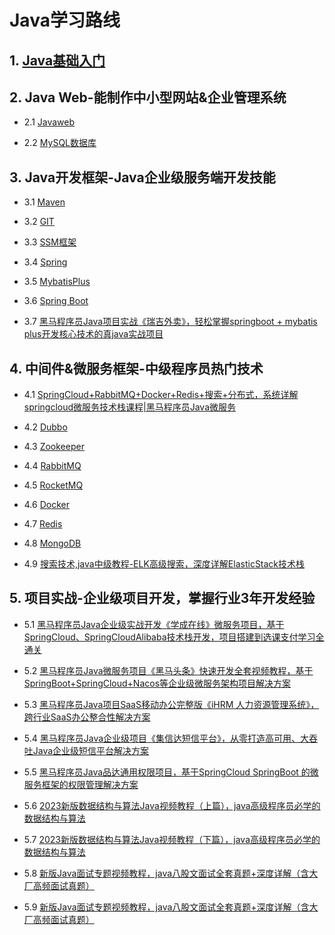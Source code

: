 # Java学习路线

## 1. [Java基础入门](https://www.bilibili.com/video/BV1Cv411372m/)

## 2. Java Web-能制作中小型网站&企业管理系统

+ 2.1 [Javaweb](https://www.bilibili.com/video/BV1m84y1w7Tb/)

+ 2.2 [MySQL数据库](https://www.bilibili.com/video/BV1Kr4y1i7ru/)

## 3. Java开发框架-Java企业级服务端开发技能

+ 3.1 [Maven](https://www.bilibili.com/video/BV1Ah411S7ZE/)

+ 3.2 [GIT](https://www.bilibili.com/video/BV1MU4y1Y7h5/)

+ 3.3 [SSM框架](https://www.bilibili.com/video/BV1WZ4y1P7Bp/)

+ 3.4 [Spring](https://www.bilibili.com/video/BV1P44y1N7QG/)

+ 3.5 [MybatisPlus](https://www.bilibili.com/video/BV1rE41197jR/)

+ 3.6 [Spring Boot](https://www.bilibili.com/video/BV15b4y1a7yG/)

+ 3.7 [黑马程序员Java项目实战《瑞吉外卖》，轻松掌握springboot    + mybatis plus开发核心技术的真java实战项目](https://www.bilibili.com/video/BV13a411q753/)

## 4. 中间件&微服务框架-中级程序员热门技术

+ 4.1 [SpringCloud+RabbitMQ+Docker+Redis+搜索+分布式，系统详解springcloud微服务技术栈课程|黑马程序员Java微服务](https://www.bilibili.com/video/BV1LQ4y127n4/)

+ 4.2 [Dubbo](https://www.bilibili.com/video/BV1VE411q7dX/)

+ 4.3 [Zookeeper](https://www.bilibili.com/video/BV1M741137qY/)

+ 4.4 [RabbitMQ](https://www.bilibili.com/video/BV15k4y1k7Ep/)

+ 4.5 [RocketMQ](https://www.bilibili.com/video/BV1L4411y7mn/)

+ 4.6 [Docker](https://www.bilibili.com/video/BV1CJ411T7BK/)

+ 4.7 [Redis](https://www.bilibili.com/video/BV1cr4y1671t/)

+ 4.8 [MongoDB](https://www.bilibili.com/video/BV1bJ411x7mq/)

+ 4.9 [搜索技术,java中级教程-ELK高级搜索，深度详解ElasticStack技术栈](https://www.bilibili.com/video/BV1Nt4y1m7qL/)

## 5. 项目实战-企业级项目开发，掌握行业3年开发经验 

+ 5.1 [黑马程序员Java企业级实战开发《学成在线》微服务项目，基于SpringCloud、SpringCloudAlibaba技术栈开发，项目搭建到选课支付学习全通关](https://www.bilibili.com/video/BV1j8411N7Bm/)

+ 5.2 [黑马程序员Java微服务项目《黑马头条》快速开发全套视频教程，基于SpringBoot+SpringCloud+Nacos等企业级微服务架构项目解决方案](https://www.bilibili.com/video/BV1Qs4y1v7x4/)

+ 5.3 [黑马程序员Java项目SaaS移动办公完整版《iHRM 人力资源管理系统》，跨行业SaaS办公整合性解决方案](https://www.bilibili.com/video/BV18A411L7UX/)

+ 5.4 [黑马程序员Java企业级项目《集信达短信平台》，从零打造高可用、大吞吐Java企业级短信平台解决方案](https://www.bilibili.com/video/BV1Jb4y1d7GY/?vd_source=0f1da69361f56e3a2e6c283e179c225e)

+ 5.5 [黑马程序员Java品达通用权限项目，基于SpringCloud SpringBoot 的微服务框架的权限管理解决方案](https://www.bilibili.com/video/BV1tw411f79E/?vd_source=0f1da69361f56e3a2e6c283e179c225e)

+ 5.6 [2023新版数据结构与算法Java视频教程（上篇），java高级程序员必学的数据结构与算法](https://www.bilibili.com/video/BV1Lv4y1e7HL/)

+ 5.7 [2023新版数据结构与算法Java视频教程（下篇），java高级程序员必学的数据结构与算法](https://www.bilibili.com/video/BV1rv4y1H7o6/)

+ 5.8 [新版Java面试专题视频教程，java八股文面试全套真题+深度详解（含大厂高频面试真题）](https://www.bilibili.com/video/BV1yT411H7YK/)

+ 5.9 [新版Java面试专题视频教程，java八股文面试全套真题+深度详解（含大厂高频面试真题）](https://www.bilibili.com/video/BV1yT411H7YK/)
